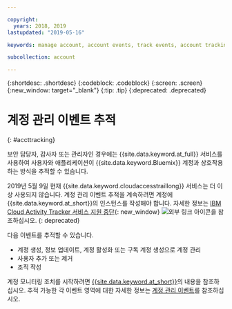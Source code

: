 ```yaml
---

copyright:
  years: 2018, 2019
lastupdated: "2019-05-16"

keywords: manage account, account events, track events, account tracking, monitoring

subcollection: account

---
```


{:shortdesc: .shortdesc}
{:codeblock: .codeblock}
{:screen: .screen}
{:new_window: target="_blank"}
{:tip: .tip}
{:deprecated: .deprecated}

# 계정 관리 이벤트 추적
{: #accttracking}

보안 담당자, 감사자 또는 관리자인 경우에는 {{site.data.keyword.at_full}} 서비스를 사용하여 사용자와 애플리케이션이 {{site.data.keyword.Bluemix}} 계정과 상호작용하는 방식을 추적할 수 있습니다.

2019년 5월 9일 현재 {{site.data.keyword.cloudaccesstraillong}} 서비스는 더 이상 사용되지 않습니다. 계정 관리 이벤트 추적을 계속하려면 계정에 {{site.data.keyword.at_short}}의 인스턴스를 작성해야 합니다. 자세한 정보는 [IBM Cloud Activity Tracker 서비스 지원 중단](https://www.ibm.com/blogs/bluemix/2019/04/deprecating-ibm-cloud-activity-tracker/){: new_window} ![외부 링크 아이콘](../icons/launch-glyph.svg "외부 링크 아이콘")을 참조하십시오.
{: deprecated}


다음 이벤트를 추적할 수 있습니다.

* 계정 생성, 정보 업데이트, 계정 활성화 또는 구독 계정 생성으로 계정 관리
* 사용자 추가 또는 제거
* 조직 작성

계정 모니터링 조치를 시작하려면 [{{site.data.keyword.at_short}}](/docs/services/Activity-Tracker-with-LogDNA?topic=logdnaat-getting-started)의 내용을 참조하십시오. 추적 가능한 각 이벤트 영역에 대한 자세한 정보는 [계정 관리 이벤트](/docs/services/Activity-Tracker-with-LogDNA?topic=logdnaat-at_events_acc_mgt)를 참조하십시오.

